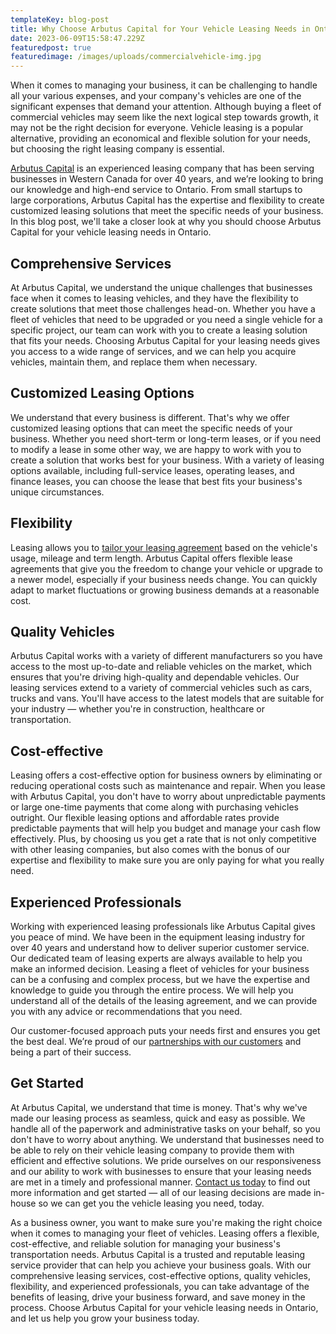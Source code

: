 ```yaml
---
templateKey: blog-post
title: Why Choose Arbutus Capital for Your Vehicle Leasing Needs in Ontario
date: 2023-06-09T15:58:47.229Z
featuredpost: true
featuredimage: /images/uploads/commercialvehicle-img.jpg
---
```

When it comes to managing your business, it can be challenging to handle all your various expenses, and your company's vehicles are one of the significant expenses that demand your attention. Although buying a fleet of commercial vehicles may seem like the next logical step towards growth, it may not be the right decision for everyone. Vehicle leasing is a popular alternative, providing an economical and flexible solution for your needs, but choosing the right leasing company is essential.

[Arbutus Capital](https://arbutuscapital.com/about-us) is an experienced leasing company that has been serving businesses in Western Canada for over 40 years, and we’re looking to bring our knowledge and high-end service to Ontario. From small startups to large corporations, Arbutus Capital has the expertise and flexibility to create customized leasing solutions that meet the specific needs of your business. In this blog post, we'll take a closer look at why you should choose Arbutus Capital for your vehicle leasing needs in Ontario.

## Comprehensive Services

At Arbutus Capital, we understand the unique challenges that businesses face when it comes to leasing vehicles, and they have the flexibility to create solutions that meet those challenges head-on. Whether you have a fleet of vehicles that need to be upgraded or you need a single vehicle for a specific project, our team can work with you to create a leasing solution that fits your needs. Choosing Arbutus Capital for your leasing needs gives you access to a wide range of services, and we can help you acquire vehicles, maintain them, and replace them when necessary. 

## Customized Leasing Options

We understand that every business is different. That's why we offer customized leasing options that can meet the specific needs of your business. Whether you need short-term or long-term leases, or if you need to modify a lease in some other way, we are happy to work with you to create a solution that works best for your business. With a variety of leasing options available, including full-service leases, operating leases, and finance leases, you can choose the lease that best fits your business's unique circumstances.

## Flexibility 

Leasing allows you to [tailor your leasing agreement](https://arbutuscapital.com/why-lease) based on the vehicle's usage, mileage and term length. Arbutus Capital offers flexible lease agreements that give you the freedom to change your vehicle or upgrade to a newer model, especially if your business needs change. You can quickly adapt to market fluctuations or growing business demands at a reasonable cost.

## Quality Vehicles

Arbutus Capital works with a variety of different manufacturers so you have access to the most up-to-date and reliable vehicles on the market, which ensures that you're driving high-quality and dependable vehicles. Our leasing services extend to a variety of commercial vehicles such as cars, trucks and vans. You'll have access to the latest models that are suitable for your industry — whether you're in construction, healthcare or transportation.

## Cost-effective

Leasing offers a cost-effective option for business owners by eliminating or reducing operational costs such as maintenance and repair. When you lease with Arbutus Capital, you don't have to worry about unpredictable payments or large one-time payments that come along with purchasing vehicles outright. Our flexible leasing options and affordable rates provide predictable payments that will help you budget and manage your cash flow effectively. Plus, by choosing us you get a rate that is not only competitive with other leasing companies, but also comes with the bonus of our expertise and flexibility to make sure you are only paying for what you really need.

## Experienced Professionals

Working with experienced leasing professionals like Arbutus Capital gives you peace of mind. We have been in the equipment leasing industry for over 40 years and understand how to deliver superior customer service. Our dedicated team of leasing experts are always available to help you make an informed decision. Leasing a fleet of vehicles for your business can be a confusing and complex process, but we have the expertise and knowledge to guide you through the entire process. We will help you understand all of the details of the leasing agreement, and we can provide you with any advice or recommendations that you need.

Our customer-focused approach puts your needs first and ensures you get the best deal. We’re proud of our [partnerships with our customers](https://arbutuscapital.com/success-stories) and being a part of their success. 

## Get Started

At Arbutus Capital, we understand that time is money. That's why we've made our leasing process as seamless, quick and easy as possible. We handle all of the paperwork and administrative tasks on your behalf, so you don't have to worry about anything. We understand that businesses need to be able to rely on their vehicle leasing company to provide them with efficient and effective solutions. We pride ourselves on our responsiveness and our ability to work with businesses to ensure that your leasing needs are met in a timely and professional manner. [Contact us today](https://arbutuscapital.com/contact-us) to find out more information and get started — all of our leasing decisions are made in-house so we can get you the vehicle leasing you need, today.

As a business owner, you want to make sure you're making the right choice when it comes to managing your fleet of vehicles. Leasing offers a flexible, cost-effective, and reliable solution for managing your business's transportation needs. Arbutus Capital is a trusted and reputable leasing service provider that can help you achieve your business goals. With our comprehensive leasing services, cost-effective options, quality vehicles, flexibility, and experienced professionals, you can take advantage of the benefits of leasing, drive your business forward, and save money in the process. Choose Arbutus Capital for your vehicle leasing needs in Ontario, and let us help you grow your business today.